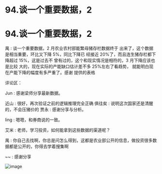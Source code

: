 # 94.谈一个重要数据，2

# 94.谈一个重要数据，2

禺 : 谈一个重要数据，2 月农业农村部能繁母猪存栏数据终于 出来了，这个数据是相当重要，环比又下降 5%，同比下降已 经接近 20%了，而且连生猪存栏都下降超过 15%，这是过去不 曾有过的，这个和现实情况是相符的，3 月下降应该也是比较 大的，现在实际的产能缺口估计差不多 25%左右了看趋势， 就能明白现在产能下降的幅度有多严重了。感谢 提供的表格

评论区：

Jun : 感谢梁师分享最新数据。

近山 : 很好，再次验证之前的逻辑推理完全正确 俱往矣 : 说明这次国家还是清醒的，不会压猪价的 贾永 : 感谢分享与分析。

ling : 嗯嗯，和券商说的一致。

艾米 : 老师，学习投资，如何能拿到这些数据的渠道呢？

禺 : 你自己去找啊，你总是问怎么得到，这都是农业部公开的信息，做投资很多数据都是公开的，你得去学着搜集啊

~~ : 感谢分享

![image](img/Image_166.png)